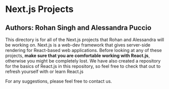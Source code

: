 # Next.js Projects
## Authors: Rohan Singh and Alessandra Puccio

This directory is for all of the Next.js projects that Rohan and Alessandra will be working on. Next.js is a web-dev framework that gives server-side rendering for React-based web applications. Before looking at any of these projects, **make sure that you are comfortable working with React.js**, otherwise you might be completely lost. We have also created a repository for the basics of React.js in this repository, so feel free to check that out to refresh yourself with or learn React.js


For any suggestions, please feel free to contact us.